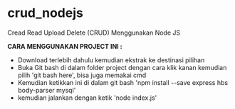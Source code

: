 # crud_nodejs
Cread Read Upload Delete (CRUD) Menggunakan Node JS

<b>CARA MENGGUNAKAN PROJECT INI : </b>
<ul>
  <li>Download terlebih dahulu kemudian ekstrak ke destinasi pilihan</li>
  <li>Buka Git bash di dalam folder project dengan cara klik kanan kemudian pilih 'git bash here', bisa juga memakai cmd</li>
  <li>Kemudian ketikkan ini di dalam git bash 'npm install --save express hbs body-parser mysql'</li>
  <li>kemudian jalankan dengan ketik 'node index.js'</li>
</ul>
